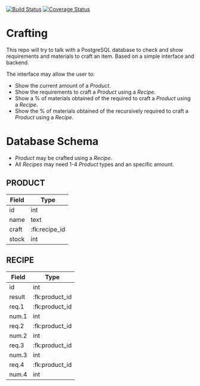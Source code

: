 [![Build Status](https://travis-ci.org/ytturi/crafting.svg?branch=master)](https://travis-ci.org/ytturi/crafting)
[![Coverage Status](https://coveralls.io/repos/github/ytturi/crafting/badge.svg?branch=master)](https://coveralls.io/github/ytturi/crafting?branch=master)

# Crafting
This repo will try to talk with a PostgreSQL database to check and show requirements and materials to craft an item.
Based on a simple interface and backend.

The interface may allow the user to:

- Show the current amount of a _Product_.
- Show the requirements to craft a _Product_ using a _Recipe_.
- Show a % of materials obtained of the required to craft a _Product_ using a _Recipe_.
- Show the % of materials obtained of the recursively required to craft a _Product_ using a _Recipe_.

# Database Schema

- _Product_ may be crafted using a _Recipe_.
- All _Recipes_ may need 1-4 _Product_ types and an specific amount.

## PRODUCT

| Field | Type          |
|-------|---------------|
| id    | int           |
| name  | text          | 
| craft | :fk:recipe_id |
| stock | int           |

## RECIPE

| Field | Type           |
|-------|----------------|
| id    | int            |
| result| :fk:product_id |
| req.1 | :fk:product_id |
| num.1 | int            |
| req.2 | :fk:product_id |
| num.2 | int            |
| req.3 | :fk:product_id |
| num.3 | int            |
| req.4 | :fk:product_id |
| num.4 | int            |

